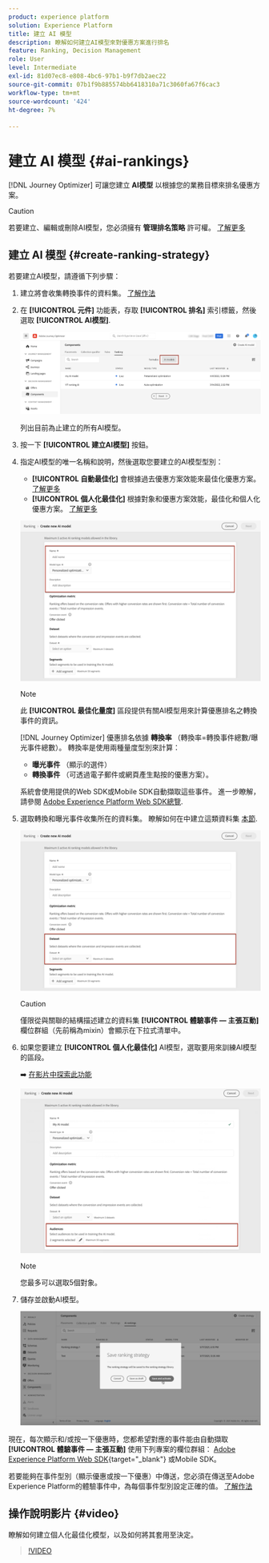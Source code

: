 ```yaml
---
product: experience platform
solution: Experience Platform
title: 建立 AI 模型
description: 瞭解如何建立AI模型來對優惠方案進行排名
feature: Ranking, Decision Management
role: User
level: Intermediate
exl-id: 81d07ec8-e808-4bc6-97b1-b9f7db2aec22
source-git-commit: 07b1f9b885574bb6418310a71c3060fa67f6cac3
workflow-type: tm+mt
source-wordcount: '424'
ht-degree: 7%

---
```


# 建立 AI 模型 {#ai-rankings}

[!DNL Journey Optimizer] 可讓您建立 **AI模型** 以根據您的業務目標來排名優惠方案。

>[!CAUTION]
>
>若要建立、編輯或刪除AI模型，您必須擁有 **管理排名策略** 許可權。 [了解更多](../../administration/high-low-permissions.md#manage-ranking-strategies)

## 建立 AI 模型 {#create-ranking-strategy}

若要建立AI模型，請遵循下列步驟：

1. 建立將會收集轉換事件的資料集。 [了解作法](../data-collection/create-dataset.md)

1. 在 **[!UICONTROL 元件]** 功能表，存取 **[!UICONTROL 排名]** 索引標籤，然後選取 **[!UICONTROL AI模型]**.

   ![](../assets/ai-ranking-list.png)

   列出目前為止建立的所有AI模型。

1. 按一下 **[!UICONTROL 建立AI模型]** 按鈕。

1. 指定AI模型的唯一名稱和說明，然後選取您要建立的AI模型型別：

   * **[!UICONTROL 自動最佳化]** 會根據過去優惠方案效能來最佳化優惠方案。 [了解更多](auto-optimization-model.md)
   * **[!UICONTROL 個人化最佳化]** 根據對象和優惠方案效能，最佳化和個人化優惠方案。 [了解更多](personalized-optimization-model.md)

   ![](../assets/ai-ranking-fields.png)

   >[!NOTE]
   >
   >此 **[!UICONTROL 最佳化量度]** 區段提供有關AI模型用來計算優惠排名之轉換事件的資訊。
   >
   >[!DNL Journey Optimizer] 優惠排名依據 **轉換率** （轉換率=轉換事件總數/曝光事件總數）。 轉換率是使用兩種量度型別來計算：
   >* **曝光事件** （顯示的選件）
   >* **轉換事件** （可透過電子郵件或網頁產生點按的優惠方案）。
   >
   >系統會使用提供的Web SDK或Mobile SDK自動擷取這些事件。 進一步瞭解，請參閱 [Adobe Experience Platform Web SDK總覽](https://experienceleague.adobe.com/docs/experience-platform/edge/home.html?lang=zh-Hant).

1. 選取轉換和曝光事件收集所在的資料集。 瞭解如何在中建立這類資料集 [本節](../data-collection/create-dataset.md). <!--This dataset needs to be associated with a schema that must have the **[!UICONTROL Proposition Interactions]** field group (previously known as mixin) associated with it.-->

   ![](../assets/ai-ranking-dataset-id.png)

   >[!CAUTION]
   >
   >僅限從與關聯的結構描述建立的資料集 **[!UICONTROL 體驗事件 — 主張互動]** 欄位群組（先前稱為mixin）會顯示在下拉式清單中。

1. 如果您要建立 **[!UICONTROL 個人化最佳化]** AI模型，選取要用來訓練AI模型的區段。

   ➡️ [在影片中探索此功能](#video)

   ![](../assets/ai-ranking-segments.png)

   >[!NOTE]
   >
   >您最多可以選取5個對象。

1. 儲存並啟動AI模型。

   ![](../assets/ai-ranking-save-activate.png)

<!--At this point, you must have:

* created the AI model,
* defined which type of event you want to capture - offer displayed (impression) and/or offer clicked (conversion),
* and in which dataset you want to collect the event data.-->

現在，每次顯示和/或按一下優惠時，您都希望對應的事件能由自動擷取 **[!UICONTROL 體驗事件 — 主張互動]** 使用下列專案的欄位群組： [Adobe Experience Platform Web SDK](https://experienceleague.adobe.com/docs/experience-platform/edge/web-sdk-faq.html#what-is-adobe-experience-platform-web-sdk%3F){target="_blank"} 或Mobile SDK。

若要能夠在事件型別（顯示優惠或按一下優惠）中傳送，您必須在傳送至Adobe Experience Platform的體驗事件中，為每個事件型別設定正確的值。 [了解作法](../data-collection/schema-requirement.md)

## 操作說明影片 {#video}

瞭解如何建立個人化最佳化模型，以及如何將其套用至決定。

>[!VIDEO](https://video.tv.adobe.com/v/3419954?quality=12)
